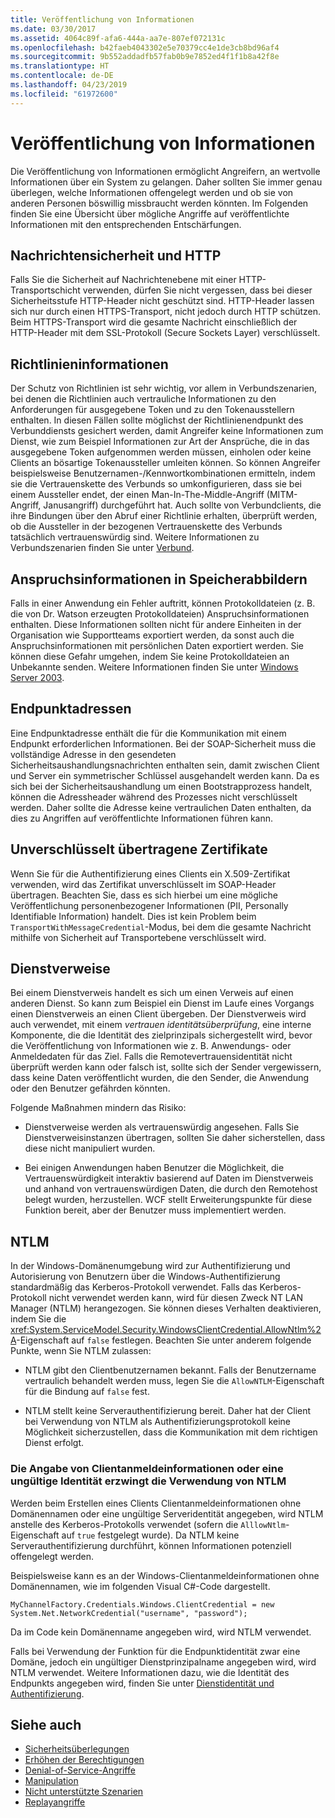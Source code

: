 ```yaml
---
title: Veröffentlichung von Informationen
ms.date: 03/30/2017
ms.assetid: 4064c89f-afa6-444a-aa7e-807ef072131c
ms.openlocfilehash: b42faeb4043302e5e70379cc4e1de3cb8bd96af4
ms.sourcegitcommit: 9b552addadfb57fab0b9e7852ed4f1f1b8a42f8e
ms.translationtype: HT
ms.contentlocale: de-DE
ms.lasthandoff: 04/23/2019
ms.locfileid: "61972600"
---
```

# <a name="information-disclosure"></a>Veröffentlichung von Informationen
Die Veröffentlichung von Informationen ermöglicht Angreifern, an wertvolle Informationen über ein System zu gelangen. Daher sollten Sie immer genau überlegen, welche Informationen offengelegt werden und ob sie von anderen Personen böswillig missbraucht werden könnten. Im Folgenden finden Sie eine Übersicht über mögliche Angriffe auf veröffentlichte Informationen mit den entsprechenden Entschärfungen.  
  
## <a name="message-security-and-http"></a>Nachrichtensicherheit und HTTP  
 Falls Sie die Sicherheit auf Nachrichtenebene mit einer HTTP-Transportschicht verwenden, dürfen Sie nicht vergessen, dass bei dieser Sicherheitsstufe HTTP-Header nicht geschützt sind. HTTP-Header lassen sich nur durch einen HTTPS-Transport, nicht jedoch durch HTTP schützen. Beim HTTPS-Transport wird die gesamte Nachricht einschließlich der HTTP-Header mit dem SSL-Protokoll (Secure Sockets Layer) verschlüsselt.  
  
## <a name="policy-information"></a>Richtlinieninformationen  
 Der Schutz von Richtlinien ist sehr wichtig, vor allem in Verbundszenarien, bei denen die Richtlinien auch vertrauliche Informationen zu den Anforderungen für ausgegebene Token und zu den Tokenausstellern enthalten. In diesen Fällen sollte möglichst der Richtlinienendpunkt des Verbunddiensts gesichert werden, damit Angreifer keine Informationen zum Dienst, wie zum Beispiel Informationen zur Art der Ansprüche, die in das ausgegebene Token aufgenommen werden müssen, einholen oder keine Clients an bösartige Tokenaussteller umleiten können. So können Angreifer beispielsweise Benutzernamen-/Kennwortkombinationen ermitteln, indem sie die Vertrauenskette des Verbunds so umkonfigurieren, dass sie bei einem Aussteller endet, der einen Man-In-The-Middle-Angriff (MITM-Angriff, Janusangriff) durchgeführt hat. Auch sollte von Verbundclients, die ihre Bindungen über den Abruf einer Richtlinie erhalten, überprüft werden, ob die Aussteller in der bezogenen Vertrauenskette des Verbunds tatsächlich vertrauenswürdig sind. Weitere Informationen zu Verbundszenarien finden Sie unter [Verbund](../../../../docs/framework/wcf/feature-details/federation.md).  
  
## <a name="memory-dumps-can-reveal-claim-information"></a>Anspruchsinformationen in Speicherabbildern  
 Falls in einer Anwendung ein Fehler auftritt, können Protokolldateien (z. B. die von Dr. Watson erzeugten Protokolldateien) Anspruchsinformationen enthalten. Diese Informationen sollten nicht für andere Einheiten in der Organisation wie Supportteams exportiert werden, da sonst auch die Anspruchsinformationen mit persönlichen Daten exportiert werden. Sie können diese Gefahr umgehen, indem Sie keine Protokolldateien an Unbekannte senden. Weitere Informationen finden Sie unter [Windows Server 2003](https://go.microsoft.com/fwlink/?LinkId=89160).  
  
## <a name="endpoint-addresses"></a>Endpunktadressen  
 Eine Endpunktadresse enthält die für die Kommunikation mit einem Endpunkt erforderlichen Informationen. Bei der SOAP-Sicherheit muss die vollständige Adresse in den gesendeten Sicherheitsaushandlungsnachrichten enthalten sein, damit zwischen Client und Server ein symmetrischer Schlüssel ausgehandelt werden kann. Da es sich bei der Sicherheitsaushandlung um einen Bootstrapprozess handelt, können die Adressheader während des Prozesses nicht verschlüsselt werden. Daher sollte die Adresse keine vertraulichen Daten enthalten, da dies zu Angriffen auf veröffentlichte Informationen führen kann.  
  
## <a name="certificates-transferred-unencrypted"></a>Unverschlüsselt übertragene Zertifikate  
 Wenn Sie für die Authentifizierung eines Clients ein X.509-Zertifikat verwenden, wird das Zertifikat unverschlüsselt im SOAP-Header übertragen. Beachten Sie, dass es sich hierbei um eine mögliche Veröffentlichung personenbezogener Informationen (PII, Personally Identifiable Information) handelt. Dies ist kein Problem beim `TransportWithMessageCredential`-Modus, bei dem die gesamte Nachricht mithilfe von Sicherheit auf Transportebene verschlüsselt wird.  
  
## <a name="service-references"></a>Dienstverweise  
 Bei einem Dienstverweis handelt es sich um einen Verweis auf einen anderen Dienst. So kann zum Beispiel ein Dienst im Laufe eines Vorgangs einen Dienstverweis an einen Client übergeben. Der Dienstverweis wird auch verwendet, mit einem *vertrauen identitätsüberprüfung*, eine interne Komponente, die die Identität des zielprinzipals sichergestellt wird, bevor die Veröffentlichung von Informationen wie z. B. Anwendungs- oder Anmeldedaten für das Ziel. Falls die Remotevertrauensidentität nicht überprüft werden kann oder falsch ist, sollte sich der Sender vergewissern, dass keine Daten veröffentlicht wurden, die den Sender, die Anwendung oder den Benutzer gefährden könnten.  
  
 Folgende Maßnahmen mindern das Risiko:  
  
- Dienstverweise werden als vertrauenswürdig angesehen. Falls Sie Dienstverweisinstanzen übertragen, sollten Sie daher sicherstellen, dass diese nicht manipuliert wurden.  
  
- Bei einigen Anwendungen haben Benutzer die Möglichkeit, die Vertrauenswürdigkeit interaktiv basierend auf Daten im Dienstverweis und anhand von vertrauenswürdigen Daten, die durch den Remotehost belegt wurden, herzustellen. WCF stellt Erweiterungspunkte für diese Funktion bereit, aber der Benutzer muss implementiert werden.  
  
## <a name="ntlm"></a>NTLM  
 In der Windows-Domänenumgebung wird zur Authentifizierung und Autorisierung von Benutzern über die Windows-Authentifizierung standardmäßig das Kerberos-Protokoll verwendet. Falls das Kerberos-Protokoll nicht verwendet werden kann, wird für diesen Zweck NT LAN Manager (NTLM) herangezogen. Sie können dieses Verhalten deaktivieren, indem Sie die <xref:System.ServiceModel.Security.WindowsClientCredential.AllowNtlm%2A>-Eigenschaft auf `false` festlegen. Beachten Sie unter anderem folgende Punkte, wenn Sie NTLM zulassen:  
  
- NTLM gibt den Clientbenutzernamen bekannt. Falls der Benutzername vertraulich behandelt werden muss, legen Sie die `AllowNTLM`-Eigenschaft für die Bindung auf `false` fest.  
  
- NTLM stellt keine Serverauthentifizierung bereit. Daher hat der Client bei Verwendung von NTLM als Authentifizierungsprotokoll keine Möglichkeit sicherzustellen, dass die Kommunikation mit dem richtigen Dienst erfolgt.  
  
### <a name="specifying-client-credentials-or-invalid-identity-forces-ntlm-usage"></a>Die Angabe von Clientanmeldeinformationen oder eine ungültige Identität erzwingt die Verwendung von NTLM  
 Werden beim Erstellen eines Clients Clientanmeldeinformationen ohne Domänennamen oder eine ungültige Serveridentität angegeben, wird NTLM anstelle des Kerberos-Protokolls verwendet (sofern die `AlllowNtlm`-Eigenschaft auf `true` festgelegt wurde). Da NTLM keine Serverauthentifizierung durchführt, können Informationen potenziell offengelegt werden.  
  
 Beispielsweise kann es an der Windows-Clientanmeldeinformationen ohne Domänennamen, wie im folgenden Visual C#-Code dargestellt.  
  
```  
MyChannelFactory.Credentials.Windows.ClientCredential = new System.Net.NetworkCredential("username", "password");  
```  
  
 Da im Code kein Domänenname angegeben wird, wird NTLM verwendet.  
  
 Falls bei Verwendung der Funktion für die Endpunktidentität zwar eine Domäne, jedoch ein ungültiger Dienstprinzipalname angegeben wird, wird NTLM verwendet. Weitere Informationen dazu, wie die Identität des Endpunkts angegeben wird, finden Sie unter [Dienstidentität und Authentifizierung](../../../../docs/framework/wcf/feature-details/service-identity-and-authentication.md).  
  
## <a name="see-also"></a>Siehe auch

- [Sicherheitsüberlegungen](../../../../docs/framework/wcf/feature-details/security-considerations-in-wcf.md)
- [Erhöhen der Berechtigungen](../../../../docs/framework/wcf/feature-details/elevation-of-privilege.md)
- [Denial-of-Service-Angriffe](../../../../docs/framework/wcf/feature-details/denial-of-service.md)
- [Manipulation](../../../../docs/framework/wcf/feature-details/tampering.md)
- [Nicht unterstützte Szenarien](../../../../docs/framework/wcf/feature-details/unsupported-scenarios.md)
- [Replayangriffe](../../../../docs/framework/wcf/feature-details/replay-attacks.md)
